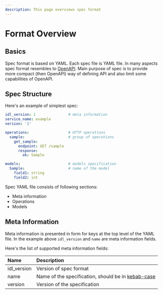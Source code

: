 ```yaml
---
description: This page overviews spec format
---
```


# Format Overview

## Basics

Spec format is based on YAML. Each spec file is YAML file. In many aspects spec format resembles to [OpenAPI](https://github.com/OAI/OpenAPI-Specification/blob/master/versions/3.0.0.md). Main purpose of spec is to provide more compact \(then OpenAPI\) way of defining API and also limit some capabilities of OpenAPI.

## Spec Structure

Here's an example of simplest spec:

```yaml
idl_version: 1               # meta information
service_name: example
version: '1'

operations:                  # HTTP operations
  sample:                    # group of operations
    get_sample:
      endpoint: GET /sample
      response:
        ok: Sample

models:                      # models specification
  Sample:                    # name of the model
    field1: string
    field2: int
```

Spec YAML file consists of following sections:

* Meta information
* Operations
* Models

## Meta Information

Meta information is presented in form for keys at the top level of the YAML file. In the example above `idl_version` and `name` are meta information fields.

Here's the list of supported meta information fields:

| Name | Description |
| :--- | :--- |
| idl\_version | Version of spec format |
| name | Name of the specification, should be in [kebab-case](http://wiki.c2.com/?KebabCase) |
| version | Version of the specification |

